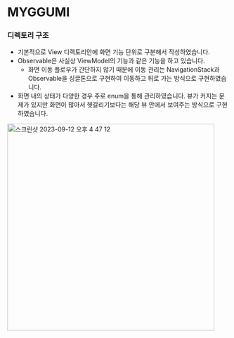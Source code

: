 # MYGGUMI

### 디렉토리 구조
- 기본적으로 View 디렉토리안에 화면 기능 단위로 구분해서 작성하였습니다.
- Observable은 사실상 ViewModel의 기능과 같은 기능을 하고 있습니다.
  - 화면 이동 플로우가 간단하지 않기 때문에 이동 관리는 NavigationStack과 Observable을 싱글톤으로 구현하여 이동하고 뒤로 가는 방식으로 구현하였습니다.
- 화면 내의 상태가 다양한 경우 주로 enum을 통해 관리하였습니다. 뷰가 커지는 문제가 있지만 화면이 많아서 헷갈리기보다는 해당 뷰 안에서 보여주는 방식으로 구현하였습니다.
  
<img width="471" alt="스크린샷 2023-09-12 오후 4 47 12" src="https://github.com/moonkey48/MYGGUMI/assets/105622985/169ccf83-0e3d-42e4-9acf-d78b740a8d19">

